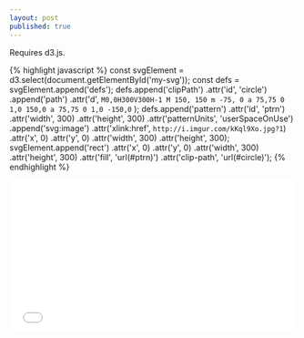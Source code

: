 ```yaml
---
layout: post
published: true
---
```

Requires d3.js.

{% highlight javascript %}
const svgElement = d3.select(document.getElementById('my-svg'));
    const defs = svgElement.append('defs');
    defs.append('clipPath')
      .attr('id', 'circle')
      .append('path')
      .attr('d',
            `
            M0,0H300V300H-1
            M 150, 150
            m -75, 0
            a 75,75 0 1,0 150,0
            a 75,75 0 1,0 -150,0
            `
            );
    defs.append('pattern')
      .attr('id', 'ptrn')
      .attr('width', 300)
      .attr('height', 300)
      .attr('patternUnits', 'userSpaceOnUse')
      .append('svg:image')
      .attr('xlink:href', `http://i.imgur.com/kKql9Xo.jpg?1`)
      .attr('x', 0)
      .attr('y', 0)
      .attr('width', 300)
      .attr('height', 300);
    svgElement.append('rect')
      .attr('x', 0)
      .attr('y', 0)
      .attr('width', 300)
      .attr('height', 300)
      .attr('fill', 'url(#ptrn)')
      .attr('clip-path', 'url(#circle)');
{% endhighlight %}

<iframe height='265' scrolling='no' src='//codepen.io/KimmoCommit/embed/PNgagg/?height=265&theme-id=0&default-tab=js,result&embed-version=2' frameborder='no' allowtransparency='true' allowfullscreen='true' style='width: 100%;'>See the Pen <a href='http://codepen.io/KimmoCommit/pen/PNgagg/'>Hole to an image with SVG</a> by KimmoCommit (<a href='http://codepen.io/KimmoCommit'>@KimmoCommit</a>) on <a href='http://codepen.io'>CodePen</a>.
</iframe>